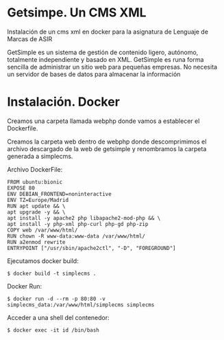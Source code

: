 # Getsimpe. Un CMS XML
Instalación de un cms xml en docker para la asignatura de Lenguaje de Marcas de ASIR


GetSimple es un sistema de gestión de contenido ligero, autónomo, totalmente independiente y basado en XML. GetSimple es runa forma sencilla de administrar un sitio web para pequeñas empresas. No necesita un servidor de bases de datos para almacenar la información

# Instalación. Docker

Creamos una carpeta llamada webphp donde vamos a establecer el Dockerfile.

Creamos la carpeta web dentro de webphp donde descomprimimos el archivo descargado de la web de getsimple y renombramos la carpeta generada a simplecms.


Archivo DockerFile:


    FROM ubuntu:bionic  
    EXPOSE 80  
    ENV DEBIAN_FRONTEND=noninteractive  
    ENV TZ=Europe/Madrid  
    RUN apt update && \  
    apt upgrade -y && \  
    apt install -y apache2 php libapache2-mod-php && \  
    apt install -y php-xml php-curl php-gd php-zip  
    COPY web /var/www/html/  
    RUN chown -R www-data:www-data /var/www/html/  
    RUN a2enmod rewrite  
    ENTRYPOINT ["/usr/sbin/apache2ctl", "-D", "FOREGROUND"]  

Ejecutamos docker build:  

    $ docker build -t simplecms .  

Docker Run:  

    $ docker run -d --rm -p 80:80 -v simplecms_data:/var/www/html/simplecms simplecms  

Acceder a una shell del contenedor:  

    $ docker exec -it id /bin/bash  
